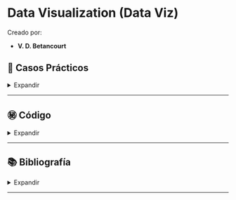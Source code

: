 # Data Visualization (Data Viz)

Creado por:

- **V. D. Betancourt**




## 📑 Casos Prácticos

<details>
    <summary> Expandir </summary>

1. Titanic

    - [Titanic](https://github.com/vbleal/DataViz/blob/main/Titanic)

2. Loan Data

    - [Loan Data](https://github.com/vbleal/DataViz/blob/main/LoanData)


</details>

----------------







## ㊙️ **Código**

<details>
    <summary> Expandir </summary>

1. Titanic

    - [Notebook Titanic](https://github.com/vbleal/DataViz/blob/main/Titanic/GH_DataViz_Titanic.ipynb)

2. Loan Data

    - [Notebook Loan Data](https://github.com/vbleal/DataViz/blob/main/Titanic/GH_DataViz_LoanData.ipynb)




</details>

----------------





## 📚 **Bibliografía**

<details>
    <summary> Expandir </summary>

1. [Berengueres, J. (2021)](https://www.amazon.com/-/es/Jose-Berengueres/dp/1085827836). ***Data viz: Principles, practice and Python code***. CRC Press.

2. Godoy, M. (2019). ***Data wrangling with Pandas and GeoPandas***. Recuperado de https://towardsdatascience.com/data-wrangling-with-pandas-and-geopandas-1e60f573aa80

3. Meurer, K. (2020). ***Mastering geospatial analysis with Python: Explore GIS processing and learn to work with GeoPandas, CARTOframes, and MapboxGL-Jupyter***. Packt Publishing.

4. McKinney, W. (2017). ***Python for data analysis: Data wrangling with Pandas, NumPy, and IPython***. O'Reilly Media.

5. O'Reilly Media. (2018). ***Bokeh: Visualizing data and creating interactive plots with Bokeh***. Recuperado de https://docs.bokeh.org/en/latest/

6. Pandas Profiling. (2020). ***Pandas profiling: Generate profile reports from a pandas DataFrame***. Recuperado de https://pandas-profiling.github.io/pandas-profiling/docs/master/index.html

7. Plotly Technologies Inc. (2015). ***Getting started with Plotly in Python***. Recuperado de https://plotly.com/python/getting-started/

8. Ruocco, G. (2017). ***Data visualization with Python and JavaScript: Scrape, clean, explore & transform your data***. O'Reilly Media.

9. Shetty, A. (2018). ***Interactive data visualization with Python: Create engaging visualizations with Dash, Plotly, and Bokeh***. Packt Publishing.

10. VanderPlas, J. (2016). ***Python data science handbook: Essential tools for working with data***. O'Reilly Media.

11. Waskom, M. (2018). ***An introduction to seaborn***. Recuperado de https://seaborn.pydata.org/introduction.html


</details>

----------------
